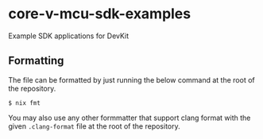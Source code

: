 # core-v-mcu-sdk-examples

Example SDK applications for DevKit

## Formatting

The file can be formatted by just running the below command at the root of the repository.

```shell
$ nix fmt
```

You may also use any other formmatter that support clang format with the given `.clang-format` file at the root of the repository.
